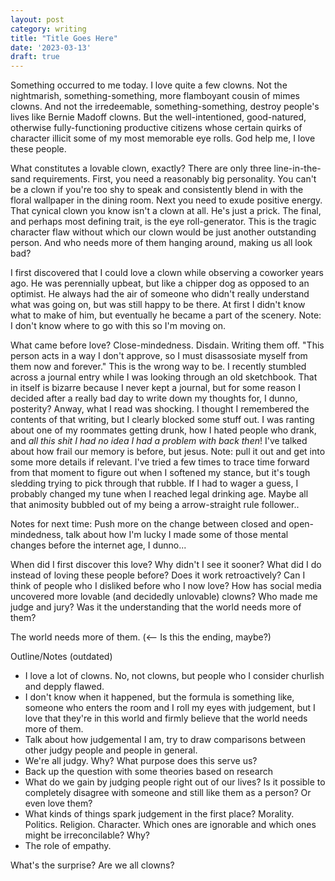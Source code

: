 ```yaml
---
layout: post
category: writing
title: "Title Goes Here"
date: '2023-03-13'
draft: true
---
```


Something occurred to me today. I love quite a few clowns. Not the nightmarish, something-something, more flamboyant cousin of mimes clowns. And not the irredeemable, something-something, destroy people's lives like Bernie Madoff clowns. But the well-intentioned, good-natured, otherwise fully-functioning productive citizens whose certain quirks of character illicit some of my most memorable eye rolls. God help me, I love these people.

What constitutes a lovable clown, exactly? There are only three line-in-the-sand requirements. First, you need a reasonably big personality. You can't be a clown if you're too shy to speak and consistently blend in with the floral wallpaper in the dining room. Next you need to exude positive energy. That cynical clown you know isn't a clown at all. He's just a prick. The final, and perhaps most defining trait, is the eye roll-generator. This is the tragic character flaw without which our clown would be just another outstanding person. And who needs more of them hanging around, making us all look bad?

I first discovered that I could love a clown while observing a coworker years ago. He was perennially upbeat, but like a chipper dog as opposed to an optimist. He always had the air of someone who didn't really understand what was going on, but was still happy to be there. At first I didn't know what to make of him, but eventually he became a part of the scenery. Note: I don't know where to go with this so I'm moving on.

What came before love? Close-mindedness. Disdain. Writing them off. "This person acts in a way I don't approve, so I must disassosiate myself from them now and forever." This is the wrong way to be. I recently stumbled across a journal entry while I was looking through an old sketchbook. That in itself is bizarre because I never kept a journal, but for some reason I decided after a really bad day to write down my thoughts for, I dunno, posterity? Anway, what I read was shocking. I thought I remembered the contents of that writing, but I clearly blocked some stuff out. I was ranting about one of my roommates getting drunk, how I hated people who drank, and _all this shit I had no idea I had a problem with back then_! I've talked about how frail our memory is before, but jesus. Note: pull it out and get into some more details if relevant. I've tried a few times to trace time forward from that moment to figure out when I softened my stance, but it's tough sledding trying to pick through that rubble. If I had to wager a guess, I probably changed my tune when I reached legal drinking age. Maybe all that animosity bubbled out of my being a arrow-straight rule follower..


Notes for next time:
Push more on the change between closed and open-mindedness, talk about how I'm lucky I made some of those mental changes before the internet age, I dunno...



When did I first discover this love? 
Why didn't I see it sooner? 
What did I do instead of loving these people before? 
Does it work retroactively? Can I think of people who I disliked before who I now love?
How has social media uncovered more lovable (and decidedly unlovable) clowns?
Who made me judge and jury?
   Was it the understanding that the world needs more of them?

The world needs more of them. (<-- Is this the ending, maybe?)




Outline/Notes (outdated)
- I love a lot of clowns. No, not clowns, but people who I consider churlish and depply flawed.
- I don't know when it happened, but the formula is something like, someone who enters the room and I roll my eyes with judgement, but I love that they're in this world and firmly believe that the world needs more of them.
- Talk about how judgemental I am, try to draw comparisons between other judgy people and people in general. 
- We're all judgy. Why? What purpose does this serve us?
- Back up the question with some theories based on research
- What do we gain by judging people right out of our lives? Is it possible to completely disagree with someone and still like them as a person? Or even love them?
- What kinds of things spark judgement in the first place? Morality. Politics. Religion. Character. Which ones are ignorable and which ones might be irreconcilable? Why?
- The role of empathy. 

What's the surprise?
Are we all clowns? 